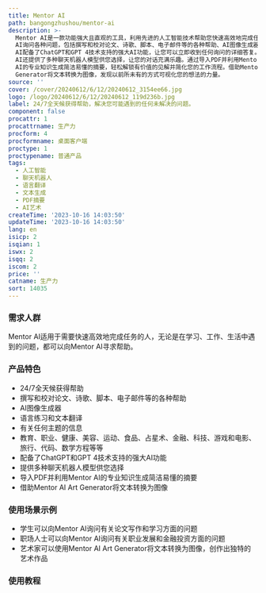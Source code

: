```yaml
---
title: Mentor AI
path: bangongzhushou/mentor-ai
description: >-
  Mentor AI是一款功能强大且直观的工具，利用先进的人工智能技术帮助您快速高效地完成任务。您可以向Mentor
  AI询问各种问题，包括撰写和校对论文、诗歌、脚本、电子邮件等的各种帮助、AI图像生成器、语言练习和文本翻译、有关任何主题的信息、教育、职业、健康、美容、运动、食品、占星术、金融、科技、游戏和电影、旅行、代码、数学方程等等。Mentor
  AI配备了ChatGPT和GPT 4技术支持的强大AI功能，让您可以立即收到任何询问的详细答复。此外，Mentor
  AI还提供了多种聊天机器人模型供您选择，让您的对话充满乐趣。通过导入PDF并利用Mentor
  AI的专业知识生成简洁易懂的摘要，轻松解锁有价值的见解并简化您的工作流程。借助Mentor AI Art
  Generator将文本转换为图像，发现以前所未有的方式可视化您的想法的力量。
source: ''
cover: /cover/20240612/6/12/20240612_3154ee66.jpg
logo: /logo/20240612/6/12/20240612_119d236b.jpg
label: 24/7全天候获得帮助，解决您可能遇到的任何未解决的问题。
component: false
procattr: 1
procattrname: 生产力
procform: 4
procformname: 桌面客户端
proctype: 1
proctypename: 普通产品
tags:
  - 人工智能
  - 聊天机器人
  - 语言翻译
  - 文本生成
  - PDF摘要
  - AI艺术
createTime: '2023-10-16 14:03:50'
updateTime: '2023-10-16 14:03:50'
lang: en
isicp: 2
isqian: 1
iswx: 2
isqq: 2
iscom: 2
price: ''
catname: 生产力
sort: 14035
---
```




### 需求人群
Mentor AI适用于需要快速高效地完成任务的人，无论是在学习、工作、生活中遇到的问题，都可以向Mentor AI寻求帮助。

### 产品特色
- 24/7全天候获得帮助
- 撰写和校对论文、诗歌、脚本、电子邮件等的各种帮助
- AI图像生成器
- 语言练习和文本翻译
- 有关任何主题的信息
- 教育、职业、健康、美容、运动、食品、占星术、金融、科技、游戏和电影、旅行、代码、数学方程等等
- 配备了ChatGPT和GPT 4技术支持的强大AI功能
- 提供多种聊天机器人模型供您选择
- 导入PDF并利用Mentor AI的专业知识生成简洁易懂的摘要
- 借助Mentor AI Art Generator将文本转换为图像

### 使用场景示例
- 学生可以向Mentor AI询问有关论文写作和学习方面的问题
- 职场人士可以向Mentor AI询问有关职业发展和金融投资方面的问题
- 艺术家可以使用Mentor AI Art Generator将文本转换为图像，创作出独特的艺术作品

### 使用教程


  
